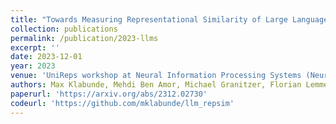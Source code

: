 ```yaml
---
title: "Towards Measuring Representational Similarity of Large Language Models"
collection: publications
permalink: /publication/2023-llms
excerpt: ''
date: 2023-12-01
year: 2023
venue: 'UniReps workshop at Neural Information Processing Systems (NeurIPS)'
authors: Max Klabunde, Mehdi Ben Amor, Michael Granitzer, Florian Lemmerich
paperurl: 'https://arxiv.org/abs/2312.02730'
codeurl: 'https://github.com/mklabunde/llm_repsim'
---
```

